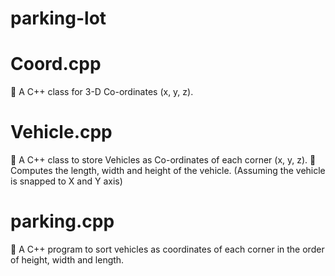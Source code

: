 # parking-lot

# Coord.cpp
🔹 A C++ class for 3-D Co-ordinates (x, y, z).

# Vehicle.cpp
🔹 A C++ class to store Vehicles as Co-ordinates of each corner (x, y, z).
🔹 Computes the length, width and height of the vehicle. (Assuming the vehicle is snapped to X and Y axis)

# parking.cpp
🔹 A C++ program to sort vehicles as coordinates of each corner in the order of height, width and length.
